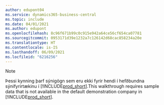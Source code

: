 ```yaml
---
author: edupont04
ms.service: dynamics365-business-central
ms.topic: include
ms.date: 04/01/2021
ms.author: edupont
ms.openlocfilehash: 8c96f671b99c0c915e942a64ce56cf654ca07781
ms.sourcegitcommit: 0953171d39e1232a7c126142d68cac858234a20e
ms.translationtype: HT
ms.contentlocale: is-IS
ms.lasthandoff: 06/09/2021
ms.locfileid: "6216256"
---
```

> [!NOTE]
> <span data-ttu-id="a8845-101">Þessi kynning þarf sýnigögn sem eru ekki fyrir hendi í hefðbundna sýnifyrirtækinu í [!INCLUDE[prod_short](prod_short.md)].</span><span class="sxs-lookup"><span data-stu-id="a8845-101">This walkthrough requires sample data that is not available in the default demonstration company in [!INCLUDE[prod_short](prod_short.md)].</span></span> <!--For more information, see [To create a company with complete sample data in a sandbox](../across-how-create-sandbox-environment.md#to-create-a-company-with-complete-sample-data-in-a-sandbox).  
 -->
